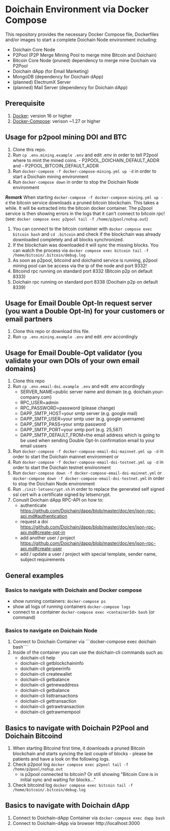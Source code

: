 # Doichain Environment via Docker Compose 

This repository provides the necessary Docker Compose file, Dockerfiles and/or images to start a complete Doichain Node environment including:
- Doichain Core Node
- P2Pool (P2P Merge Mining Pool to merge mine Bitcoin and Doichain)
- Bitcoin Core Node (pruned) dependency to merge mine Doichain via P2Pool
- Doichain dApp (for Email Marketing)
- MongoDB (dependency for Doichain dApp)
- (planned) ElectrumX Server
- (planned) Mail Server (dependency for Doichain dApp)

## Prerequisite 
1. [Docker](https://docs.docker.com/engine/install/): version 16 or higher 
2. [Docker-Compose](https://docs.docker.com/compose/install/): verison ~1.27 or higher 

## Usage for p2pool mining DOI and BTC 
1. Clone this repo.
2. Run ```cp .env.mining.example .env``` and edit .env in order to tell P2pool where to mint the mined coins. 
        - P2POOL_DOICHAIN_DEFAULT_ADDR and 
        - P2POOL_BITCOIN_DEFAULT_ADDR  
3. Run ```docker-compose -f docker-compose-mining.yml up -d``` in order to start a Doichain mining environment
4. Run ```docker-compose down``` in order to stop the Doichain Node environment

***Remark***
When starting ```docker-compose -f docker-compose-mining.yml up -d``` the bitcoin service downloads a pruned bitcoin blockchain. This takes a while. It will be extracted into the bitcoin docker container. The p2pool service is then showing errors in the logs that it can't connect to bitcoin rpc! (see: ```docker compose exec p2pool tail -f /home/p2pool/nohup.out```) 
1. You can connect to the bitcoin container with ```docker compose exec bitcoin bash``` and ```cd .bitcoin``` and check if the blockchain was already downloaded completely and all blocks synchronized.
2. If the blockchain was downloaded it will sync the missing blocks. You can watch the process via ```docker compose exec bitcoin tail -f /home/bitcoin/.bitcoin/debug.log```
3. As soon as p2pool, bitcoind and doichaind service is running, p2pool mining pool can be access via the ip of the node and port 9332!
4. Bitcoind rpc running on standard port 8332 (Bitcoin p2p on default 8333)
5. Doichain rpc running on standard port 8338 (Docihain p2p on default 8339)

## Usage for Email Double Opt-In request server (you want a Double Opt-In) for your customers or email partners
1. Clone this repo or download this file.
2. Run ```cp .env.mining.example .env``` and edit .env accordingly

## Usage for Email Double-Opt validator (you validate your own DOIs of your own email domains)
1. Clone this repo
2. Run ```cp .env.email-doi.example .env``` and edit .env accordingly
    - SERVER_NAME=public server name and domain (e.g. doichain.your-company.com)
    - RPC_USER=admin
    - RPC_PASSWORD=password (please change)
    - DAPP_SMTP_HOST=your smtp server (e.g. google mail)
    - DAPP_SMTP_USER=your smtp user (e.g. google username)
    - DAPP_SMTP_PASS=your smtp password 
    - DAPP_SMTP_PORT=your smtp port (e.g. 25,587)
    - DAPP_SMTP_DEFAULT_FROM=the email address which is going to be used when sending Double Opt-In confirmation email to your email ussers
3. Run ```docker-compose -f docker-compose-email-doi-mainnet.yml up -d``` in order to start the Doichain mainnet environment or 
4. Run ```docker-compose -f docker-compose-email-doi-testnet.yml up -d``` in order to start the Doichain testnet environment 
5. Run ```docker-compose down -f docker-compose-email-doi-mainnet.yml``` or  ```docker-compose down -f docker-compose-email-doi-testnet.yml``` in order to stop the Doichain Node environment
6. Run ```./init-letsencrypt.sh``` in order to replace the generated self signed ssl cert wih a certificate signed by letsencrypt.
7. Conuslt Doichain dApp RPC-API on how to:
    - authenticate https://github.com/Doichain/dapp/blob/master/doc/en/json-rpc-api.md#authentication
    - request a doi https://github.com/Doichain/dapp/blob/master/doc/en/json-rpc-api.md#create-opt-in
    - add another user / project https://github.com/Doichain/dapp/blob/master/doc/en/json-rpc-api.md#create-user
    - add / update a user / project with special template, sender name, subject requirements  


## General examples  
### Basics to navigate with Doichain and Docker compose
- show running containers: ```docker-compose ps```
- show all logs of running containers ```docker-compose logs``` 
- connect to a container ```docker-compose exec <containerId> bash``` (or command)

### Basics to navigate on Doichain Node
1. Connect to Doichain Container via ```docker-compose exec doichain bash````
2. Inside of the container you can use the doichain-cli commands such as:
    - doichain-cli help
    - doichain-cli getblockchaininfo
    - doichain-cli getpeerinfo
    - doichain-cli createwallet
    - doichain-cli getbalance
    - doichain-cli getnewaddress
    - doichain-cli getbalance
    - doichain-cli listtransactions
    - doichain-cli gettransaction
    - doichain-cli getrawtransaction
    - doichain-cli getrawmempool

## Basics to navigate with Doichain P2Pool and Doichain Bitcoind
1. When starting Bitcoind first time, it downloads a pruned Bitcoin blockchain and starts syncing the last couple of blocks - please be patients and have a look on the following logs.
2. Check p2pool log ```docker compose exec p2pool tail -f /home/p2pool/nohup.out```
    - is p2pool connected to bitcoin? Or still showing "Bitcoin Core is in initial sync and waiting for blocks..."
3. Check bitcoind log ```docker compose exec bitcoin tail -f /home/bitcoin/.bitcoin/debug.log``` 

## Basics to navigate with Doichain dApp 
1. Connect to Doichain-dApp Container via ```docker-compose exec dapp bash```
2. Connect to Doichain-dApp via browser http://localhost:3000
